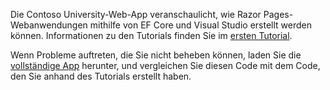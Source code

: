 Die Contoso University-Web-App veranschaulicht, wie Razor Pages-Webanwendungen mithilfe von EF Core und Visual Studio erstellt werden können. Informationen zu den Tutorials finden Sie im [ersten Tutorial](xref:data/ef-rp/intro).

Wenn Probleme auftreten, die Sie nicht beheben können, laden Sie die [vollständige App](https://github.com/aspnet/AspNetCore.Docs/tree/master/aspnetcore/data/ef-rp/intro/samples) herunter, und vergleichen Sie diesen Code mit dem Code, den Sie anhand des Tutorials erstellt haben.
